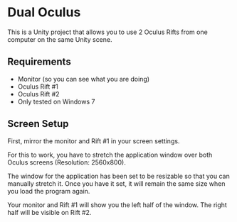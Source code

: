 Dual Oculus
===========

This is a Unity project that allows you to use 2 Oculus Rifts from one computer on the same Unity scene.

Requirements
------------

- Monitor (so you can see what you are doing)
- Oculus Rift #1
- Oculus Rift #2
- Only tested on Windows 7

Screen Setup
------------

First, mirror the monitor and Rift #1 in your screen settings.

For this to work, you have to stretch the application window over both Oculus screens (Resolution: 2560x800).

The window for the application has been set to be resizable so that you can manually stretch it. Once you have it set, it will remain the same size when you load the program again.

Your monitor and Rift #1 will show you the left half of the window. The right half will be visible on Rift #2.

